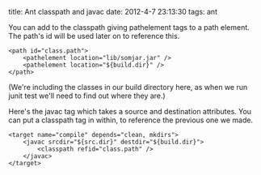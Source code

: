 title: Ant classpath and javac
date: 2012-4-7 23:13:30
tags: ant

You can add to the classpath giving pathelement tags to a path element. The path's id will be used later on to reference this.

	<path id="class.path">
		<pathelement location="lib/somjar.jar" />
		<pathelement location="${build.dir}" />		
	</path>

(We're including the classes in our build directory here, as when we run junit test we'll need to find out where they are.)

Here's the javac tag which takes a source and destination attributes. You can put a classpath tag in within, to reference the previous one we made.

	<target name="compile" depends="clean, mkdirs">
		<javac srcdir="${src.dir}" destdir="${build.dir}">
			<classpath refid="class.path" />
		</javac>
	</target>
